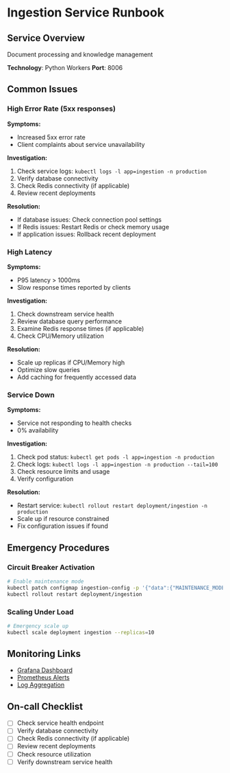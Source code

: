 # Ingestion Service Runbook

## Service Overview
Document processing and knowledge management

**Technology**: Python Workers
**Port**: 8006

## Common Issues

### High Error Rate (5xx responses)

**Symptoms:**
- Increased 5xx error rate
- Client complaints about service unavailability

**Investigation:**
1. Check service logs: `kubectl logs -l app=ingestion -n production`
2. Verify database connectivity
3. Check Redis connectivity (if applicable)
4. Review recent deployments

**Resolution:**
- If database issues: Check connection pool settings
- If Redis issues: Restart Redis or check memory usage
- If application issues: Rollback recent deployment

### High Latency

**Symptoms:**
- P95 latency > 1000ms
- Slow response times reported by clients

**Investigation:**
1. Check downstream service health
2. Review database query performance
3. Examine Redis response times (if applicable)
4. Check CPU/Memory utilization

**Resolution:**
- Scale up replicas if CPU/Memory high
- Optimize slow queries
- Add caching for frequently accessed data

### Service Down

**Symptoms:**
- Service not responding to health checks
- 0% availability

**Investigation:**
1. Check pod status: `kubectl get pods -l app=ingestion -n production`
2. Check logs: `kubectl logs -l app=ingestion -n production --tail=100`
3. Check resource limits and usage
4. Verify configuration

**Resolution:**
- Restart service: `kubectl rollout restart deployment/ingestion -n production`
- Scale up if resource constrained
- Fix configuration issues if found

## Emergency Procedures

### Circuit Breaker Activation
```bash
# Enable maintenance mode
kubectl patch configmap ingestion-config -p '{"data":{"MAINTENANCE_MODE":"true"}}'
kubectl rollout restart deployment/ingestion
```

### Scaling Under Load
```bash
# Emergency scale up
kubectl scale deployment ingestion --replicas=10
```

## Monitoring Links
- [Grafana Dashboard](http://grafana.company.com/d/ingestion)
- [Prometheus Alerts](http://prometheus.company.com/alerts)
- [Log Aggregation](http://logs.company.com/ingestion)

## On-call Checklist
- [ ] Check service health endpoint
- [ ] Verify database connectivity
- [ ] Check Redis connectivity (if applicable)
- [ ] Review recent deployments
- [ ] Check resource utilization
- [ ] Verify downstream service health
